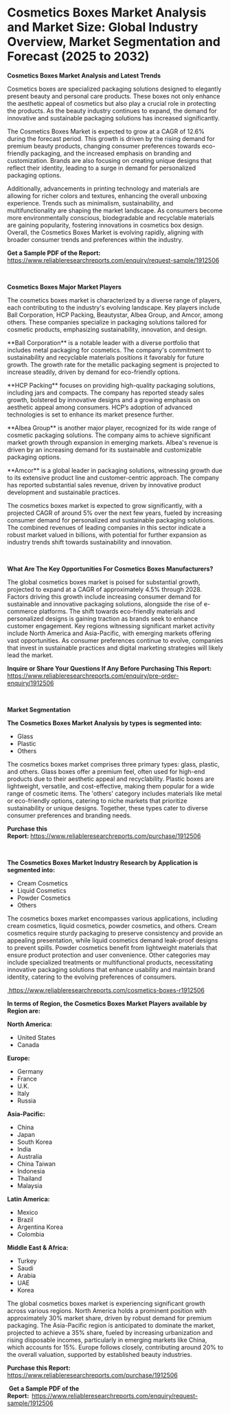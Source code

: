 <p><h1>Cosmetics Boxes Market Analysis and Market Size: Global Industry Overview, Market Segmentation and Forecast (2025 to 2032)</h1></p><p><strong>Cosmetics Boxes Market Analysis and Latest Trends</strong></p>
<p><p>Cosmetics boxes are specialized packaging solutions designed to elegantly present beauty and personal care products. These boxes not only enhance the aesthetic appeal of cosmetics but also play a crucial role in protecting the products. As the beauty industry continues to expand, the demand for innovative and sustainable packaging solutions has increased significantly.</p><p>The Cosmetics Boxes Market is expected to grow at a CAGR of 12.6% during the forecast period. This growth is driven by the rising demand for premium beauty products, changing consumer preferences towards eco-friendly packaging, and the increased emphasis on branding and customization. Brands are also focusing on creating unique designs that reflect their identity, leading to a surge in demand for personalized packaging options. </p><p>Additionally, advancements in printing technology and materials are allowing for richer colors and textures, enhancing the overall unboxing experience. Trends such as minimalism, sustainability, and multifunctionality are shaping the market landscape. As consumers become more environmentally conscious, biodegradable and recyclable materials are gaining popularity, fostering innovations in cosmetics box design. Overall, the Cosmetics Boxes Market is evolving rapidly, aligning with broader consumer trends and preferences within the industry.</p></p>
<p><strong>Get a Sample PDF of the Report:&nbsp;</strong> <a href="https://www.reliableresearchreports.com/enquiry/request-sample/1912506?utm_campaign=3673&utm_medium=2&utm_source=Github&utm_content=ia&utm_term=19042025&utm_id=cosmetics-boxes">https://www.reliableresearchreports.com/enquiry/request-sample/1912506</a></p>
<p>&nbsp;</p>
<p><strong>Cosmetics Boxes Major Market Players</strong></p>
<p><p>The cosmetics boxes market is characterized by a diverse range of players, each contributing to the industry's evolving landscape. Key players include Ball Corporation, HCP Packing, Beautystar, Albea Group, and Amcor, among others. These companies specialize in packaging solutions tailored for cosmetic products, emphasizing sustainability, innovation, and design.</p><p>**Ball Corporation** is a notable leader with a diverse portfolio that includes metal packaging for cosmetics. The company's commitment to sustainability and recyclable materials positions it favorably for future growth. The growth rate for the metallic packaging segment is projected to increase steadily, driven by demand for eco-friendly options.</p><p>**HCP Packing** focuses on providing high-quality packaging solutions, including jars and compacts. The company has reported steady sales growth, bolstered by innovative designs and a growing emphasis on aesthetic appeal among consumers. HCP’s adoption of advanced technologies is set to enhance its market presence further.</p><p>**Albea Group** is another major player, recognized for its wide range of cosmetic packaging solutions. The company aims to achieve significant market growth through expansion in emerging markets. Albea's revenue is driven by an increasing demand for its sustainable and customizable packaging options.</p><p>**Amcor** is a global leader in packaging solutions, witnessing growth due to its extensive product line and customer-centric approach. The company has reported substantial sales revenue, driven by innovative product development and sustainable practices.</p><p>The cosmetics boxes market is expected to grow significantly, with a projected CAGR of around 5% over the next few years, fueled by increasing consumer demand for personalized and sustainable packaging solutions. The combined revenues of leading companies in this sector indicate a robust market valued in billions, with potential for further expansion as industry trends shift towards sustainability and innovation.</p></p>
<p>&nbsp;</p>
<p><strong>What Are The Key Opportunities For Cosmetics Boxes Manufacturers?</strong></p>
<p><p>The global cosmetics boxes market is poised for substantial growth, projected to expand at a CAGR of approximately 4.5% through 2028. Factors driving this growth include increasing consumer demand for sustainable and innovative packaging solutions, alongside the rise of e-commerce platforms. The shift towards eco-friendly materials and personalized designs is gaining traction as brands seek to enhance customer engagement. Key regions witnessing significant market activity include North America and Asia-Pacific, with emerging markets offering vast opportunities. As consumer preferences continue to evolve, companies that invest in sustainable practices and digital marketing strategies will likely lead the market.</p></p>
<p><strong>Inquire or Share Your Questions If Any Before Purchasing This Report:</strong> <a href="https://www.reliableresearchreports.com/enquiry/pre-order-enquiry/1912506?utm_campaign=3673&utm_medium=2&utm_source=Github&utm_content=ia&utm_term=19042025&utm_id=cosmetics-boxes">https://www.reliableresearchreports.com/enquiry/pre-order-enquiry/1912506</a></p>
<p>&nbsp;</p>
<p><strong>Market Segmentation</strong></p>
<p><strong>The Cosmetics Boxes Market Analysis by types is segmented into:</strong></p>
<p><ul><li>Glass</li><li>Plastic</li><li>Others</li></ul></p>
<p><p>The cosmetics boxes market comprises three primary types: glass, plastic, and others. Glass boxes offer a premium feel, often used for high-end products due to their aesthetic appeal and recyclability. Plastic boxes are lightweight, versatile, and cost-effective, making them popular for a wide range of cosmetic items. The 'others' category includes materials like metal or eco-friendly options, catering to niche markets that prioritize sustainability or unique designs. Together, these types cater to diverse consumer preferences and branding needs.</p></p>
<p><strong>Purchase this Report:&nbsp;</strong><a href="https://www.reliableresearchreports.com/purchase/1912506?utm_campaign=3673&utm_medium=2&utm_source=Github&utm_content=ia&utm_term=19042025&utm_id=cosmetics-boxes">https://www.reliableresearchreports.com/purchase/1912506</a></p>
<p>&nbsp;</p>
<p><strong>The Cosmetics Boxes Market Industry Research by Application is segmented into:</strong></p>
<p><ul><li>Cream Cosmetics</li><li>Liquid Cosmetics</li><li>Powder Cosmetics</li><li>Others</li></ul></p>
<p><p>The cosmetics boxes market encompasses various applications, including cream cosmetics, liquid cosmetics, powder cosmetics, and others. Cream cosmetics require sturdy packaging to preserve consistency and provide an appealing presentation, while liquid cosmetics demand leak-proof designs to prevent spills. Powder cosmetics benefit from lightweight materials that ensure product protection and user convenience. Other categories may include specialized treatments or multifunctional products, necessitating innovative packaging solutions that enhance usability and maintain brand identity, catering to the evolving preferences of consumers.</p></p>
<p><a href="https://www.reliableresearchreports.com/cosmetics-boxes-r1912506?utm_campaign=3673&utm_medium=2&utm_source=Github&utm_content=ia&utm_term=19042025&utm_id=cosmetics-boxes">&nbsp;https://www.reliableresearchreports.com/cosmetics-boxes-r1912506</a></p>
<p><strong>In terms of Region, the Cosmetics Boxes Market Players available by Region are:</strong></p>
<p>
    <p> <strong> North America: </strong>
        <ul>
            <li>United States</li>
            <li>Canada</li>
        </ul>
        </p> 
    <p> <strong> Europe: </strong>
        <ul>
            <li>Germany</li>
            <li>France</li>
            <li>U.K.</li>
            <li>Italy</li>
            <li>Russia</li>
        </ul>
        </p> 
    <p> <strong> Asia-Pacific: </strong>
        <ul>
            <li>China</li>
            <li>Japan</li>
            <li>South Korea</li>
            <li>India</li>
            <li>Australia</li>
            <li>China Taiwan</li>
            <li>Indonesia</li>
            <li>Thailand</li>
            <li>Malaysia</li>
        </ul>
        </p> 
    <p> <strong> Latin America: </strong>
        <ul>
            <li>Mexico</li>
            <li>Brazil</li>
            <li>Argentina Korea</li>
            <li>Colombia</li>
        </ul>
        </p> 
    <p> <strong> Middle East & Africa: </strong>
        <ul>
            <li>Turkey</li>
            <li>Saudi</li>
            <li>Arabia</li>
            <li>UAE</li>
            <li>Korea</li>
        </ul>
    </p>
    </p>
<p><p>The global cosmetics boxes market is experiencing significant growth across various regions. North America holds a prominent position with approximately 30% market share, driven by robust demand for premium packaging. The Asia-Pacific region is anticipated to dominate the market, projected to achieve a 35% share, fueled by increasing urbanization and rising disposable incomes, particularly in emerging markets like China, which accounts for 15%. Europe follows closely, contributing around 20% to the overall valuation, supported by established beauty industries.</p></p>
<p><strong>Purchase this Report: </strong><a href="https://www.reliableresearchreports.com/purchase/1912506?utm_campaign=3673&utm_medium=2&utm_source=Github&utm_content=ia&utm_term=19042025&utm_id=cosmetics-boxes">https://www.reliableresearchreports.com/purchase/1912506</a></p>
<p>&nbsp;<strong>Get a Sample PDF of the Report:&nbsp;&nbsp;</strong><a href="https://www.reliableresearchreports.com/enquiry/request-sample/1912506?utm_campaign=3673&utm_medium=2&utm_source=Github&utm_content=ia&utm_term=19042025&utm_id=cosmetics-boxes">https://www.reliableresearchreports.com/enquiry/request-sample/1912506</a></p>
<p><strong></strong></p>
<p><p></p><p></p><p></p></p>